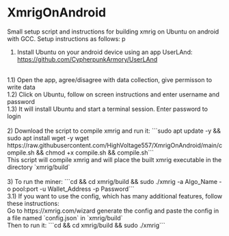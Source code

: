 # XmrigOnAndroid
Small setup script and instructions for building xmrig on Ubuntu on android with GCC. Setup instructions as follows:
p
1) Install Ubuntu on your android device using an app UserLAnd: https://github.com/CypherpunkArmory/UserLAnd
<br>
1.1) Open the app, agree/disagree with data collection, give permisson to write data
<br>
1.2) Click on Ubuntu, follow on screen instructions and enter username and password
<br>
1.3) It will install Ubuntu and start a terminal session. Enter password to login
<br>
<br>
2) Download the script to compile xmrig and run it:
```sudo apt update -y && sudo apt install wget -y wget https://raw.githubusercontent.com/HighVoltage557/XmrigOnAndroid/main/compile.sh && chmod +x compile.sh && compile.sh```
<br>
This script will compile xmrig and will place the built xmrig executable in the directory `xmrig/build`
<br>
<br>
3) To run the miner:
```cd && cd xmrig/build && sudo ./xmrig -a Algo_Name -o pool:port -u Wallet_Address -p Password```
<br>
3.1) If you want to use the config, which has many additional features, follow these instructions:
<br>
Go to https://xmrig.com/wizard generate the config and paste the config in a file named `config.json` in `xmrig/build`
<br>
Then to run it:
```cd && cd xmrig/build && sudo ./xmrig```
